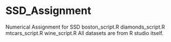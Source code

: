 # SSD_Assignment
Numerical Assignment for SSD
boston_script.R
diamonds_script.R
mtcars_script.R
wine_script.R
All datasets are from R studio itself.
